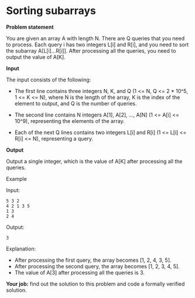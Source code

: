 # Sorting subarrays
**Problem statement**

You are given an array A with length N. There are Q queries that you need to process. Each query i has two integers L[i] and R[i], and you need to sort the subarray A[L[i]...R[i]]. After processing all the queries, you need to output the value of A[K].

**Input**

The input consists of the following:

- The first line contains three integers N, K, and Q (1 <= N, Q <= 2 * 10^5, 1 <= K <= N), where N is the length of the array, K is the index of the element to output, and Q is the number of queries.

- The second line contains N integers A[1], A[2], ..., A[N] (1 <= A[i] <= 10^9), representing the elements of the array.

- Each of the next Q lines contains two integers L[i] and R[i] (1 <= L[i] <= R[i] <= N), representing a query.

**Output**

Output a single integer, which is the value of A[K] after processing all the queries.

Example

Input:
```
5 3 2
4 2 1 3 5
1 3
2 4
```

Output:
```
3
```

Explanation:

- After processing the first query, the array becomes [1, 2, 4, 3, 5].
- After processing the second query, the array becomes [1, 2, 3, 4, 5].
- The value of A[3] after processing all the queries is 3.

**Your job:** find out the solution to this problem and code a formally verified solution.
